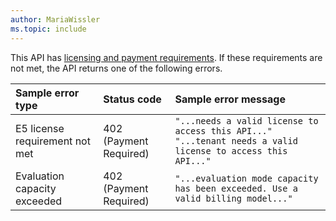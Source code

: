 ```yaml
---
author: MariaWissler
ms.topic: include
---
```


<!-- markdownlint-disable MD041-->

This API has [licensing and payment requirements](/graph/teams-licenses). If these requirements are not met, the API returns one of the following errors.

| Sample error type                | Status code            | Sample error message                                                                                      |
|:---------------------------------|:-----------------------|:----------------------------------------------------------------------------------------------------------|
| E5 license requirement not met   | 402 (Payment Required) | `"...needs a valid license to access this API..."` </br> `"...tenant needs a valid license to access this API..."` |
| Evaluation capacity exceeded     | 402 (Payment Required) | `"...evaluation mode capacity has been exceeded. Use a valid billing model..."`                             |
